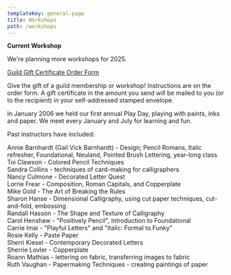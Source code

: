 ```yaml
---
templateKey: general-page
title: Workshops
path: /workshops
---
```

**Current Workshop**

We're planning more workshops for 2025.[](/img/mike-gold_breaking-the-rules-final-flyer.pdf)

[Guild Gift Certificate Order Form](/img/gvcg-gift-certificate.pdf)

Give the gift of a guild membership or workshop! Instructions are on the order form. A gift certificate in the amount you send will be mailed to you (or to the recipient) in your self-addressed stamped envelope.

In January 2006 we held our first annual Play Day, playing with paints, inks and paper. We meet every January and July for learning and fun.

Past instructors have included:

Annie Barnhardt (Gail Vick Barnhardt) - Design; Pencil Romans, Italic refresher, Foundational, Neuland, Pointed Brush Lettering, year-long class\
Toi Clawson - Colored Pencil Techniques\
Sandra Collins - techniques of card-making for calligraphers\
Nancy Culmone - Decorated Letter Quest\
Lorrie Frear - Composition, Roman Capitals, and Copperplate\
Mike Gold - The Art of Breaking the Rules\
Sharon Hanse - Dimensional Calligraphy, using cut paper techniques, cut-and-fold, embossing\
Randall Hasson - The Shape and Texture of Calligraphy\
Carol Henshaw - "Positively Pencil", Introduction to Foundational\
Carrie Imai - "Playful Letters" and "Italic: Formal to Funky"\
Rosie Kelly - Paste Paper\
Sherri Kiesel - Contemporary Decorated Letters\
Sherrie Lovler - Copperplate\
Roann Mathias - lettering on fabric, transferring images to fabric\
Ruth Vaughan - Papermaking Techniques - creating paintings of paper
